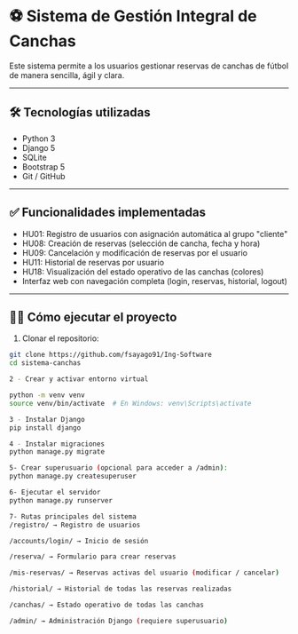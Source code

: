 # ⚽ Sistema de Gestión Integral de Canchas

Este sistema permite a los usuarios gestionar reservas de canchas de fútbol de manera sencilla, ágil y clara.

---

## 🛠 Tecnologías utilizadas

- Python 3
- Django 5
- SQLite
- Bootstrap 5
- Git / GitHub

---

## ✅ Funcionalidades implementadas

- HU01: Registro de usuarios con asignación automática al grupo "cliente"
- HU08: Creación de reservas (selección de cancha, fecha y hora)
- HU09: Cancelación y modificación de reservas por el usuario
- HU11: Historial de reservas por usuario
- HU18: Visualización del estado operativo de las canchas (colores)
- Interfaz web con navegación completa (login, reservas, historial, logout)

---

## 🧑‍💻 Cómo ejecutar el proyecto

1. Clonar el repositorio:

```bash
git clone https://github.com/fsayago91/Ing-Software
cd sistema-canchas

2 - Crear y activar entorno virtual

python -m venv venv
source venv/bin/activate  # En Windows: venv\Scripts\activate

3 - Instalar Django
pip install django

4 - Instalar migraciones
python manage.py migrate

5- Crear superusuario (opcional para acceder a /admin):
python manage.py createsuperuser

6- Ejecutar el servidor
python manage.py runserver

7- Rutas principales del sistema
/registro/ → Registro de usuarios

/accounts/login/ → Inicio de sesión

/reserva/ → Formulario para crear reservas

/mis-reservas/ → Reservas activas del usuario (modificar / cancelar)

/historial/ → Historial de todas las reservas realizadas

/canchas/ → Estado operativo de todas las canchas

/admin/ → Administración Django (requiere superusuario)